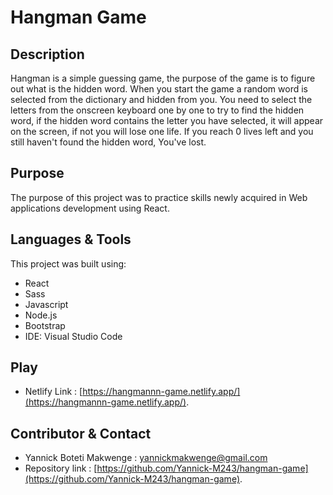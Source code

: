# Hangman Game

## Description
Hangman is a simple guessing game, the purpose of the game is to figure out what is the hidden word. When you start the game a random word is selected from the dictionary and hidden from you. You need to select the letters from the onscreen keyboard one by one to try to find the hidden word, if the hidden word contains the letter you have selected, it will appear on the screen, if not you will lose one life. If you reach 0 lives left and you still haven't found the hidden word, You've lost.

## Purpose
The purpose of this project was to practice skills newly acquired in Web applications development using React.

## Languages & Tools
This project was built using:
- React
- Sass
- Javascript
- Node.js
- Bootstrap
- IDE: Visual Studio Code

## Play
- Netlify Link : [https://hangmannn-game.netlify.app/](https://hangmannn-game.netlify.app/).

## Contributor & Contact
- Yannick Boteti Makwenge : yannickmakwenge@gmail.com
- Repository link : [https://github.com/Yannick-M243/hangman-game](https://github.com/Yannick-M243/hangman-game).
